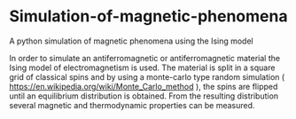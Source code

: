 # Simulation-of-magnetic-phenomena
A python simulation of magnetic phenomena using the Ising model

In order to simulate an antiferromagnetic or antiferromagnetic material the Ising model of electromagnetism is used. The material is split in a square grid of classical spins and by using a monte-carlo type random simulation ( https://en.wikipedia.org/wiki/Monte_Carlo_method ), the spins are flipped until an equilibrium distribution is obtained. From the resulting distribution several magnetic and thermodynamic properties can be measured.
